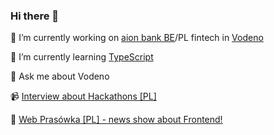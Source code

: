 ### Hi there 👋

🔭 I’m currently working on [aion bank BE](https://aion.be/invite/52e3dd85-3cf0-4608-b0e6-4cd753de0aae)/PL fintech in [Vodeno](https://www.vodeno.com/)

🌱 I’m currently learning [TypeScript](https://www.typescriptlang.org/)

💬 Ask me about Vodeno

📹 [Interview about Hackathons [PL]](https://www.youtube.com/watch?v=M9SeBKc2xZk)

🤯 [Web Prasówka [PL] - news show about Frontend!](https://www.youtube.com/watch?v=mhLWoX3ZGwg&list=PLOzzvlJKwOdVAA2gLzQHju68dxkOhUzkd)
